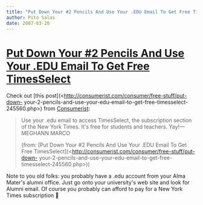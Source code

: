```yaml
---
title: "Put Down Your #2 Pencils And Use Your .EDU Email To Get Free TimesSelect"
author: Pito Salas
date: 2007-03-20
---
```

# [Put Down Your #2 Pencils And Use Your .EDU Email To Get Free TimesSelect](None)




Check out [this post](<http://consumerist.com/consumer/free-stuff/put-down-
your-2-pencils-and-use-your-edu-email-to-get-free-timesselect-245560.php>)
from [Consumerist](<http://www.consumerist.com>):

> Use your .edu email to access TimesSelect, the subscription section of the
> New York Times. It's free for students and teachers. Yay!—MEGHANN MARCO
>
> (from: [Put Down Your #2 Pencils And Use Your .EDU Email To Get Free
> TimesSelect](<http://consumerist.com/consumer/free-stuff/put-down-
> your-2-pencils-and-use-your-edu-email-to-get-free-timesselect-245560.php>))

Note to you old folks: you probably have a .edu account from your Alma Mater's
alumni office. Just go onto your university's web site and look for Alumni
email. Of course you probably can afford to pay for a New York Times
subscription 🙂


